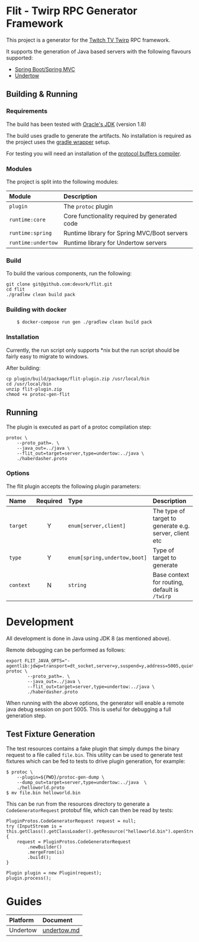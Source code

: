 # Flit - Twirp RPC Generator Framework

This project is a generator for the [Twitch TV Twirp](https://github.com/twitchtv/twirp "Twitch TV Twirp") RPC
framework.

It supports the generation of Java based servers with the following flavours supported:

+ [Spring Boot/Spring MVC](https://spring.io/projects/spring-boot "Spring Boot")
+ [Undertow](http://undertow.io/ "Undertow")

## Building & Running

### Requirements

The build has been tested with [Oracle's JDK](http://www.oracle.com/technetwork/java/javase/downloads/index.html "JDK Downloads") (version 1.8)

The build uses gradle to generate the artifacts. No installation is required as the project uses the
[gradle wrapper](https://docs.gradle.org/current/userguide/gradle_wrapper.html "gradle wrapper") setup.

For testing you will need an installation of the [protocol buffers compiler](https://github.com/google/protobuf/releases "protobuf releases").

### Modules

The project is split into the following modules:

| Module            |   Description                                         |
|:------------------|:------------------------------------------------------|
| `plugin`          | The `protoc` plugin                                   |
| `runtime:core`    | Core functionality required by generated code         |
| `runtime:spring`  | Runtime library for Spring MVC/Boot servers           |
| `runtime:undertow`| Runtime library for Undertow servers                  |


### Build

To build the various components, run the following:

    git clone git@github.com:devork/flit.git
    cd flit
    ./gradlew clean build pack
    
### Building with docker

```bash
    $ docker-compose run gen ./gradlew clean build pack 
```

### Installation

Currently, the run script only supports *nix but the run script should be fairly easy to migrate to windows.

After building:

    cp plugin/build/package/flit-plugin.zip /usr/local/bin
    cd /usr/local/bin
    unzip flit-plugin.zip
    chmod +x protoc-gen-flit

## Running

The plugin is executed as part of a protoc compilation step:

    protoc \
        --proto_path=. \
        --java_out=../java \
        --flit_out=target=server,type=undertow:../java \
        ./haberdasher.proto

### Options

The flit plugin accepts the following plugin parameters:

| Name          | Required  | Type                          | Description                                               |
|:--------------|:---------:|:------------------------------|:----------------------------------------------------------|
| `target`      | Y         | `enum[server,client]`                | The type of target to generate e.g. server, client etc    |
| `type`        | Y         | `enum[spring,undertow,boot]`  | Type of target to generate                                |
| `context`     | N         | `string`                      | Base context for routing, default is `/twirp`             |

# Development

All development is done in Java using JDK 8 (as mentioned above).

Remote debugging can be performed as follows:

    export FLIT_JAVA_OPTS="-agentlib:jdwp=transport=dt_socket,server=y,suspend=y,address=5005,quiet=y"
    protoc \
            --proto_path=. \
            --java_out=../java \
            --flit_out=target=server,type=undertow:../java \
            ./haberdasher.proto

When running with the above options, the generator will enable a remote java debug session on port 5005. This is useful
for debugging a full generation step.

## Test Fixture Generation

The test resources contains a fake plugin that simply dumps the binary request to a file called `file.bin`. This utility
can be used to generate test fixtures which can be fed to tests to drive plugin generation, for example:

    $ protoc \
        --plugin=${PWD}/protoc-gen-dump \
        --dump_out=target=server,type=undertow:../java  \
        ./helloworld.proto
    $ mv file.bin helloworld.bin

This can be run from the resources directory to generate a `CodeGeneratorRequest` protobuf file, which can then be read
by tests:

    PluginProtos.CodeGeneratorRequest request = null;
    try (InputStream is = this.getClass().getClassLoader().getResource("helloworld.bin").openStream()) {
        request = PluginProtos.CodeGeneratorRequest
            .newBuilder()
            .mergeFrom(is)
            .build();
    }

    Plugin plugin = new Plugin(request);
    plugin.process();
    
# Guides

| Platform  | Document                              |
|:----------|:--------------------------------------|
| Undertow  | [undertow.md](docs/undertow.md)       |
